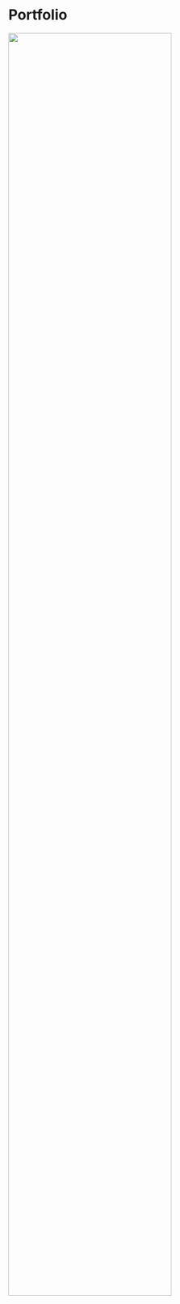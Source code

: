 # Portfolio
<img width="80%" src="https://user-images.githubusercontent.com/106000983/229264977-07f5db07-2b80-480b-9580-4cd0525fb36b.jpg">
<img width="80%" srcc="https://user-images.githubusercontent.com/106000983/229265267-4f3dbfba-a0c3-4362-9ec9-645b59d5eac7.jpg">


